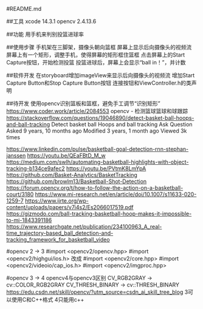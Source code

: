 #README.md

##工具
xcode 14.3.1
opencv 2.4.13.6

##功能
用手机来判别投篮进球率

##使用步骤
手机架在三脚架，摄像头朝向篮框
屏幕上显示后向摄像头的视频流
屏幕上有一个矩形，调整手机，使得屏幕的矩形框住篮框
点击屏幕上的Start Capture按钮，开始检测投篮
投篮进球后，屏幕上会显示“ball in！”，并计数

##软件开发
在storyboard增加imageView来显示后向摄像头的视频流
增加Start Capture Button和Stop Capture Button按钮
连接按钮和ViewController.h的类声明

##待开发
使用opencv识别篮板和篮框，避免手工调节“识别矩形”
https://www.coder.work/article/2084553
opencv - 检测篮球篮球和球跟踪
https://stackoverflow.com/questions/19046890/detect-basket-ball-hoops-and-ball-tracking
Detect basket ball Hoops and ball tracking
Ask Question
Asked 9 years, 10 months ago
Modified 3 years, 1 month ago
Viewed 3k times

https://www.linkedin.com/pulse/basketball-goal-detection-rnn-stephan-janssen
https://youtu.be/QEaFBtD_M_w
https://medium.com/swlh/automating-basketball-highlights-with-object-tracking-b134ce9afec2
https://youtu.be/PVtmK8LmYpA
https://github.com/Basket-Analytics/BasketTracking
https://github.com/browlm13/Basketball-Shot-Detection
https://forum.opencv.org/t/how-to-follow-the-action-on-a-basketball-court/3180
https://www.mi-research.net/en/article/doi/10.1007/s11633-020-1259-7
https://www.ijrte.org/wp-content/uploads/papers/v7i4s2/Es2066017519.pdf
https://gizmodo.com/ball-tracking-basketball-hoop-makes-it-impossible-to-mi-1843391186
https://www.researchgate.net/publication/234100963_A_real-time_trajectory-based_ball_detection-and-tracking_framework_for_basketball_video

#opencv 2 -> 3
#import <opencv2/opencv.hpp>
#import <opencv2/highgui/ios.h>
改成
#import <opencv2/core.hpp>
#import <opencv2/videoio/cap_ios.h>
#import <opencv2/imgproc.hpp>

#opencv 3 -> 4
opencv4与opencv3区别
   CV_RGB2GRAY -> cv::COLOR_RGB2GRAY
   CV_THRESH_BINARY -> cv::THRESH_BINARY
https://edu.csdn.net/skill/opencv/?utm_source=csdn_ai_skill_tree_blog
3可以使用C和C++格式
4只能用c++

